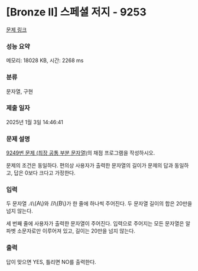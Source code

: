 # [Bronze II] 스페셜 저지 - 9253 

[문제 링크](https://www.acmicpc.net/problem/9253) 

### 성능 요약

메모리: 18028 KB, 시간: 2268 ms

### 분류

문자열, 구현

### 제출 일자

2025년 1월 3일 14:46:41

### 문제 설명

<p><a href="/problem/9249">9249번 문제 (최장 공통 부분 문자열)</a>의 채점 프로그램을 작성하시오.</p>

<p>문제의 조건은 동일하다. 편의상 사용자가 출력한 문자열의 길이가 문제의 답과 동일하고, 답은 0보다 크다고 가정한다.</p>

### 입력 

 <p>두 문자열 <mjx-container class="MathJax" jax="CHTML" style="font-size: 109%; position: relative;"><mjx-math class="MJX-TEX" aria-hidden="true"><mjx-mi class="mjx-i"><mjx-c class="mjx-c1D434 TEX-I"></mjx-c></mjx-mi></mjx-math><mjx-assistive-mml unselectable="on" display="inline"><math xmlns="http://www.w3.org/1998/Math/MathML"><mi>A</mi></math></mjx-assistive-mml><span aria-hidden="true" class="no-mathjax mjx-copytext">\(A\)</span></mjx-container>와 <mjx-container class="MathJax" jax="CHTML" style="font-size: 109%; position: relative;"><mjx-math class="MJX-TEX" aria-hidden="true"><mjx-mi class="mjx-i"><mjx-c class="mjx-c1D435 TEX-I"></mjx-c></mjx-mi></mjx-math><mjx-assistive-mml unselectable="on" display="inline"><math xmlns="http://www.w3.org/1998/Math/MathML"><mi>B</mi></math></mjx-assistive-mml><span aria-hidden="true" class="no-mathjax mjx-copytext">\(B\)</span></mjx-container>가 한 줄에 하나씩 주어진다. 두 문자열 길이의 합은 20만을 넘지 않는다.</p>

<p>세 번째 줄에 사용자가 출력한 문자열이 주어진다. 입력으로 주어지는 모든 문자열은 알파벳 소문자로만 이루어져 있고, 길이는 20만을 넘지 않는다.</p>

### 출력 

 <p>답이 맞으면 YES, 틀리면 NO를 출력한다.</p>

